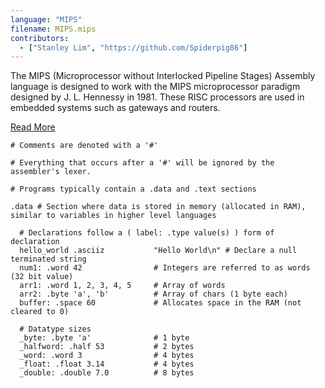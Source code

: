 ```yaml
---
language: "MIPS"
filename: MIPS.mips
contributors:
  - ["Stanley Lim", "https://github.com/Spiderpig86"]
---
```


The MIPS (Microprocessor without Interlocked Pipeline Stages) Assembly language is designed to work with the MIPS microprocessor paradigm designed by J. L. Hennessy in 1981. These RISC processors are used in embedded systems such as gateways and routers.

[Read More](https://en.wikipedia.org/wiki/MIPS_architecture)

```assembly
# Comments are denoted with a '#'

# Everything that occurs after a '#' will be ignored by the assembler's lexer.

# Programs typically contain a .data and .text sections

.data # Section where data is stored in memory (allocated in RAM), similar to variables in higher level languages

  # Declarations follow a ( label: .type value(s) ) form of declaration
  hello_world .asciiz           "Hello World\n" # Declare a null terminated string
  num1: .word 42                # Integers are referred to as words (32 bit value)
  arr1: .word 1, 2, 3, 4, 5     # Array of words
  arr2: .byte 'a', 'b'          # Array of chars (1 byte each)
  buffer: .space 60             # Allocates space in the RAM (not cleared to 0)

  # Datatype sizes
  _byte: .byte 'a'              # 1 byte
  _halfword: .half 53           # 2 bytes
  _word: .word 3                # 4 bytes
  _float: .float 3.14           # 4 bytes
  _double: .double 7.0          # 8 bytes


```